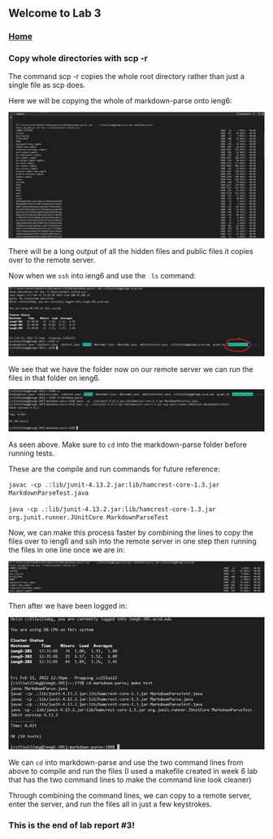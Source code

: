 ## Welcome to Lab 3

### [Home](https://ank010.github.io/cse15l-lab-reports/index.html)

### Copy whole directories with scp -r

The command scp -r copies the whole root directory rather than just a single file as scp does. 

Here we will be copying the whole of markdown-parse onto ieng6:

![screenshot](scpR1.jpg)

There will be a long output of all the hidden files and public files it copies over to the remote server. 

Now when we ```ssh``` into ieng6 and use the ``` ls``` command:

![screenshot](copyMP.jpg)

We see that we have the folder now on our remote server we can run the files in that folder on ieng6. 

![screenshot](runtest1.jpg)

As seen above. Make sure to ```cd``` into the markdown-parse folder before running tests. 

These are the compile and run commands for future reference:
```
javac -cp .:lib/junit-4.13.2.jar:lib/hamcrest-core-1.3.jar MarkdownParseTest.java

java -cp .:lib/junit-4.13.2.jar:lib/hamcrest-core-1.3.jar org.junit.runner.JUnitCore MarkdownParseTest
```

Now, we can make this process faster by combining the lines to copy the files over to ieng6 and ssh into the remote server in one step then running the files in one line once we are in:

![screenshot](comboRunTest1.jpg)

Then after we have been logged in:

![screenshot](comboRunTest2.jpg)

We can ```cd``` into markdown-parse and use the two command lines from above to compile and run the files (I used a makefile created in week 6 lab that has the two command lines to make the command line look cleaner)

Through combining the command lines, we can copy to a remote server, enter the server, and run the files all in just a few keystrokes. 

### This is the end of lab report #3!

